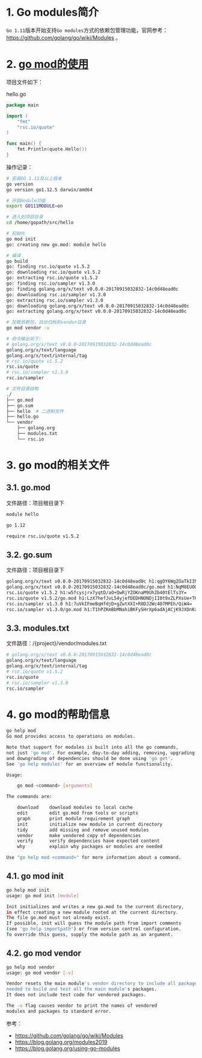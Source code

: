 # 1. Go modules简介

`Go 1.11`版本开始支持`Go modules`方式的依赖包管理功能，官网参考：https://github.com/golang/go/wiki/Modules 。


# 2. [go mod的使用](https://github.com/golang/go/wiki/Modules#how-to-use-modules)

项目文件如下：

hello.go

```go
package main

import (
    "fmt"
    "rsc.io/quote"
)

func main() {
    fmt.Println(quote.Hello())
}
```

操作记录：

```bash
# 安装GO 1.11及以上版本
go version
go version go1.12.5 darwin/amd64

# 开启module功能
export GO111MODULE=on

# 进入到项目目录
cd /home/gopath/src/hello

# 初始化
go mod init
go: creating new go.mod: module hello

# 编译
go build
go: finding rsc.io/quote v1.5.2
go: downloading rsc.io/quote v1.5.2
go: extracting rsc.io/quote v1.5.2
go: finding rsc.io/sampler v1.3.0
go: finding golang.org/x/text v0.0.0-20170915032832-14c0d48ead0c
go: downloading rsc.io/sampler v1.3.0
go: extracting rsc.io/sampler v1.3.0
go: downloading golang.org/x/text v0.0.0-20170915032832-14c0d48ead0c
go: extracting golang.org/x/text v0.0.0-20170915032832-14c0d48ead0c

# 加载依赖包，自动归档到vendor目录
go mod vendor -v

# 命令输出如下:
# golang.org/x/text v0.0.0-20170915032832-14c0d48ead0c
golang.org/x/text/language
golang.org/x/text/internal/tag
# rsc.io/quote v1.5.2
rsc.io/quote
# rsc.io/sampler v1.3.0
rsc.io/sampler

# 文件目录结构
./
├── go.mod
├── go.sum
├── hello  # 二进制文件
├── hello.go
└── vendor
    ├── golang.org
    ├── modules.txt
    └── rsc.io
```

# 3. go mod的相关文件

## 3.1. go.mod

文件路径：项目根目录下

```bash
module hello

go 1.12

require rsc.io/quote v1.5.2
```

## 3.2. go.sum

文件路径：项目根目录下

```bash
golang.org/x/text v0.0.0-20170915032832-14c0d48ead0c h1:qgOY6WgZOaTkIIMiVjBQcw93ERBE4m30iBm00nkL0i8=
golang.org/x/text v0.0.0-20170915032832-14c0d48ead0c/go.mod h1:NqM8EUOU14njkJ3fqMW+pc6Ldnwhi/IjpwHt7yyuwOQ=
rsc.io/quote v1.5.2 h1:w5fcysjrx7yqtD/aO+QwRjYZOKnaM9Uh2b40tElTs3Y=
rsc.io/quote v1.5.2/go.mod h1:LzX7hefJvL54yjefDEDHNONDjII0t9xZLPXsUe+TKr0=
rsc.io/sampler v1.3.0 h1:7uVkIFmeBqHfdjD+gZwtXXI+RODJ2Wc4O7MPEh/QiW4=
rsc.io/sampler v1.3.0/go.mod h1:T1hPZKmBbMNahiBKFy5HrXp6adAjACjK9JXDnKaTXpA=
```

## 3.3. modules.txt

文件路径：/{project}/vendor/modules.txt

```bash
# golang.org/x/text v0.0.0-20170915032832-14c0d48ead0c
golang.org/x/text/language
golang.org/x/text/internal/tag
# rsc.io/quote v1.5.2
rsc.io/quote
# rsc.io/sampler v1.3.0
rsc.io/sampler
```

# 4. go mod的帮助信息

```bash
go help mod
Go mod provides access to operations on modules.

Note that support for modules is built into all the go commands,
not just 'go mod'. For example, day-to-day adding, removing, upgrading,
and downgrading of dependencies should be done using 'go get'.
See 'go help modules' for an overview of module functionality.

Usage:

	go mod <command> [arguments]

The commands are:

	download    download modules to local cache
	edit        edit go.mod from tools or scripts
	graph       print module requirement graph
	init        initialize new module in current directory
	tidy        add missing and remove unused modules
	vendor      make vendored copy of dependencies
	verify      verify dependencies have expected content
	why         explain why packages or modules are needed

Use "go help mod <command>" for more information about a command.
```

## 4.1. go mod init

```bash
go help mod init
usage: go mod init [module]

Init initializes and writes a new go.mod to the current directory,
in effect creating a new module rooted at the current directory.
The file go.mod must not already exist.
If possible, init will guess the module path from import comments
(see 'go help importpath') or from version control configuration.
To override this guess, supply the module path as an argument.
```

## 4.2. go mod vendor

```bash
go help mod vendor
usage: go mod vendor [-v]

Vendor resets the main module's vendor directory to include all packages
needed to build and test all the main module's packages.
It does not include test code for vendored packages.

The -v flag causes vendor to print the names of vendored
modules and packages to standard error.
```


参考：

- https://github.com/golang/go/wiki/Modules
- https://blog.golang.org/modules2019
- https://blog.golang.org/using-go-modules 
